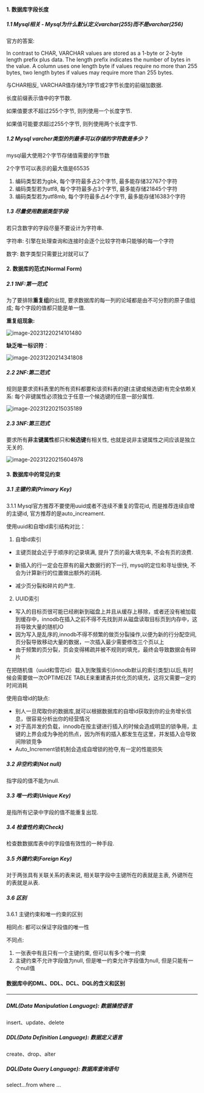 #### 1. 数据库字段长度

##### 1.1 Mysql相关 - Mysql为什么默认定义varchar(255)而不是varchar(256)

官方的答案:

In contrast to CHAR, VARCHAR values are stored as a 1-byte or 2-byte length prefix plus data. The length prefix indicates the number of bytes in the value. A column uses one length byte if values require no more than 255 bytes, two length bytes if values may require more than 255 bytes.

与CHAR相反, VARCHAR值存储为1字节或2字节长度的前缀加数据.

长度前缀表示值中的字节数.

如果值要求不超过255个字节, 则列使用一个长度字节.

如果值可能要求超过255个字节, 则列使用两个长度字节.

##### 1.2 Mysql varcher类型的列最多可以存储的字符数是多少？

mysql最大使用2个字节存储值需要的字节数

2个字节可以表示的最大值是65535

1. 编码类型若为gbk, 每个字符最多占2个字节, 最多能存储32767个字符
2. 编码类型若为utf8, 每个字符最多占3个字节, 最多能存储21845个字符
3. 编码类型若为utf8mb, 每个字符最多占4个字节, 最多能存储16383个字符

##### 1.3 尽量使用数据类型字段

若只含数字的字段尽量不要设计为字符串.

字符串: 引擎在处理查询和连接时会逐个比较字符串只能够的每一个字符

数字: 数字类型只需要比对就可以了



#### 2. 数据库的范式(Normal Form)

##### 2.1 1NF:第一范式

为了要排除**重复组**的出现, 要求数据库的每一列的论域都是由不可分割的原子值组成; 每个字段的值都只能是单一值.

**重复组现象:**

![image-20231220214101480](https://raw.githubusercontent.com/LittleElliotTung1992/pic_bed/main/root/image-20231220214101480.png)

**缺乏唯一标识符**：

![image-20231220214341808](https://raw.githubusercontent.com/LittleElliotTung1992/pic_bed/main/root/image-20231220214341808.png)

##### 2.2 2NF:第二范式

规则是要求资料表里的所有资料都要和该资料表的键(主键或候选键)有完全依赖关系: 每个非键属性必须独立于任意一个候选键的任意一部分属性.

![image-20231220215035189](https://raw.githubusercontent.com/LittleElliotTung1992/pic_bed/main/root/image-20231220215035189.png)

##### 2.3 3NF:第三范式

要求所有**非主键属性**都只和**候选键**有相关性, 也就是说非主键属性之间应该是独立无关的.

![image-20231220215604978](https://raw.githubusercontent.com/LittleElliotTung1992/pic_bed/main/root/image-20231220215604978.png)



#### 3. 数据库中的常见约束

##### 3.1 主键约束(Primary Key)

3.1.1 Mysql官方推荐不要使用uuid或者不连续不重复的雪花id, 而是推荐连续自增的主键id, 官方推荐的是auto_increament.

使用uuid和自增id索引结构对比：

1. 自增id索引

- 主键页就会近乎于顺序的记录填满, 提升了页的最大填充率, 不会有页的浪费.

- 新插入的行一定会在原有的最大数据行的下一行, mysql的定位和寻址很快, 不会为计算新行的位置做出额外的消耗.

- 减少页分裂和碎片的产生.

2. UUID索引

- 写入的目标页很可能已经刷新到磁盘上并且从缓存上移除，或者还没有被加载到缓存中，innodb在插入之前不得不先找到并从磁盘读取目标页到内存中，这将导致大量的随机IO
- 因为写入是乱序的,innodb不得不频繁的做页分裂操作,以便为新的行分配空间,页分裂导致移动大量的数据，一次插入最少需要修改三个页以上
- 由于频繁的页分裂，页会变得稀疏并被不规则的填充，最终会导致数据会有碎片

在把随机值（uuid和雪花id）载入到聚簇索引(innodb默认的索引类型)以后,有时候会需要做一次OPTIMEIZE TABLE来重建表并优化页的填充，这将又需要一定的时间消耗

使用自增id的缺点:

- 别人一旦爬取你的数据库,就可以根据数据库的自增id获取到你的业务增长信息，很容易分析出你的经营情况
- 对于高并发的负载，innodb在按主键进行插入的时候会造成明显的锁争用，主键的上界会成为争抢的热点，因为所有的插入都发生在这里，并发插入会导致间隙锁竞争
- Auto_Increment锁机制会造成自增锁的抢夺,有一定的性能损失

##### 3.2 非空约束(Not null)

指字段的值不能为null.

##### 3.3 唯一约束(Unique Key)

是指所有记录中字段的值不能重复出现.

##### 3.4 检查性约束(Check)

检查数数据库表中的字段值有效性的一种手段.

##### 3.5 外键约束(Foreign Key)

对于两张具有关联关系的表来说, 相关联字段中主键所在的表就是主表, 外键所在的表就是从表.

##### 3.6 区别

3.6.1 主键约束和唯一约束的区别

相同点: 都可以保证字段值的唯一性

不同点:

1. 一张表中有且只有一个主键约束, 但可以有多个唯一约束
2. 主键约束不允许字段值为null, 但是唯一约束允许字段值为null, 但是只能有一个null值 



#### 数据库中的DML、DDL、DCL、DQL的含义和区别

---

##### DML(Data Manipulation Language): 数据操控语言

insert、update、delete

##### DDL(Data Definition Language): 数据定义语言

create、drop、alter

##### DQL(Data Query Language): 数据库查询语句

select...from where ...



















